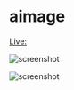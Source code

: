# aimage

[Live: ](https://aimage-hzif.onrender.com/)

![screenshot](https://i.imgur.com/yT7zn90.png)

![screenshot](https://i.imgur.com/uc4CoYM.png)
